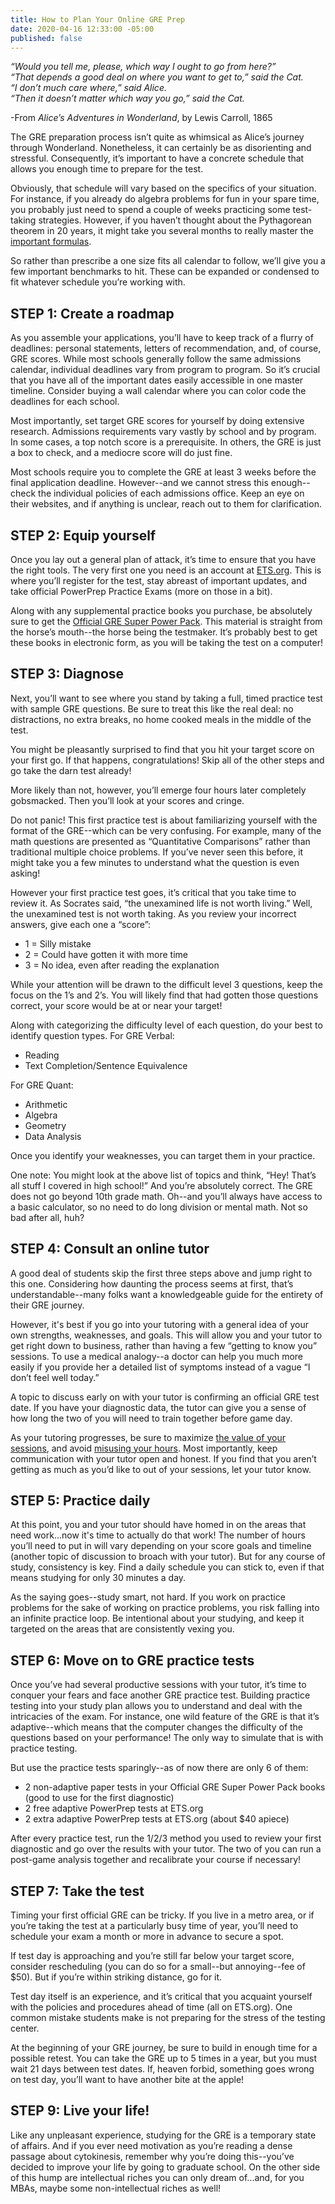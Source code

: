```yaml
---
title: How to Plan Your Online GRE Prep
date: 2020-04-16 12:33:00 -05:00
published: false
---
```


*“Would you tell me, please, which way I ought to go from here?”<br />
“That depends a good deal on where you want to get to,” said the Cat.<br />
“I don’t much care where,” said Alice.<br />
“Then it doesn’t matter which way you go,” said the Cat.*<br />

-From *Alice’s Adventures in Wonderland*, by Lewis Carroll, 1865

The GRE preparation process isn’t quite as whimsical as Alice’s journey through Wonderland. Nonetheless, it can certainly be as disorienting and stressful. Consequently, it’s important to have a concrete schedule that allows you enough time to prepare for the test.

Obviously, that schedule will vary based on the specifics of your situation. For instance, if you already do algebra problems for fun in your spare time, you probably just need to spend a couple of weeks practicing some test-taking strategies. However, if you haven’t thought about the Pythagorean theorem in 20 years, it might take you several months to really master the [important formulas](https://www.wyzant.com/blog/gre-math-formulas/).

So rather than prescribe a one size fits all calendar to follow, we’ll give you a few important benchmarks to hit. These can be expanded or condensed to fit whatever schedule you’re working with. 

## STEP 1: Create a roadmap

As you assemble your applications, you’ll have to keep track of a flurry of deadlines: personal statements, letters of recommendation, and, of course, GRE scores. While most schools generally follow the same admissions calendar, individual deadlines vary from program to program. So it’s crucial that you have all of the important dates easily accessible in one master timeline. Consider buying a wall calendar where you can color code the deadlines for each school. 

Most importantly, set target GRE scores for yourself by doing extensive research. Admissions requirements vary vastly by school and by program. In some cases, a top notch score is a prerequisite. In others, the GRE is just a box to check, and a mediocre score will do just fine.

Most schools require you to complete the GRE at least 3 weeks before the final application deadline. However--and we cannot stress this enough--check the individual policies of each admissions office. Keep an eye on their websites, and if anything is unclear, reach out to them for clarification.

## STEP 2: Equip yourself

Once you lay out a general plan of attack, it’s time to ensure that you have the right tools. The very first one you need is an account at [ETS.org](http://www.ets.org). This is where you’ll register for the test, stay abreast of important updates, and take official PowerPrep Practice Exams (more on those in a bit).

Along with any supplemental practice books you purchase, be absolutely sure to get the [Official GRE Super Power Pack](https://www.amazon.com/Official-Super-Power-Pack-Second/dp/1260026396/ref=sr_1_1?crid=2KV5XP801P2QQ&dchild=1&keywords=official+gre+super+power+pack&qid=1586752767&sprefix=official+gre+super%2Caps%2C275&sr=8-1). This material is straight from the horse’s mouth--the horse being the testmaker. It’s probably best to get these books in electronic form, as you will be taking the test on a computer!

## STEP 3: Diagnose

Next, you’ll want to see where you stand by taking a full, timed practice test with sample GRE questions. Be sure to treat this like the real deal: no distractions, no extra breaks, no home cooked meals in the middle of the test. 

You might be pleasantly surprised to find that you hit your target score on your first go. If that happens, congratulations! Skip all of the other steps and go take the darn test already!

More likely than not, however, you’ll emerge four hours later completely gobsmacked. Then you’ll look at your scores and cringe. 

Do not panic! This first practice test is about familiarizing yourself with the format of the GRE--which can be very confusing. For example, many of the math questions are presented as “Quantitative Comparisons” rather than traditional multiple choice problems. If you’ve never seen this before, it might take you a few minutes to understand what the question is even asking!

However your first practice test goes, it’s critical that you take time to review it. As Socrates said, “the unexamined life is not worth living.” Well, the unexamined test is not worth taking. As you review your incorrect answers, give each one a “score”:

* 1 = Silly mistake
* 2 = Could have gotten it with more time
* 3 = No idea, even after reading the explanation

While your attention will be drawn to the difficult level 3 questions, keep the focus on the 1’s and 2’s. You will likely find that had gotten those questions correct, your score would be at or near your target!

Along with categorizing the difficulty level of each question, do your best to identify question types. For GRE Verbal:

* Reading
* Text Completion/Sentence Equivalence

For GRE Quant:

* Arithmetic
* Algebra
* Geometry
* Data Analysis

Once you identify your weaknesses, you can target them in your practice.

One note: You might look at the above list of topics and think, “Hey! That’s all stuff I covered in high school!” And you’re absolutely correct. The GRE does not go beyond 10th grade math. Oh--and you’ll always have access to a basic calculator, so no need to do long division or mental math. Not so bad after all, huh?

## STEP 4: Consult an online tutor

A good deal of students skip the first three steps above and jump right to this one. Considering how daunting the process seems at first, that’s understandable--many folks want a knowledgeable guide for the entirety of their GRE journey.

However, it's best if you go into your tutoring with a general idea of your own strengths, weaknesses, and goals. This will allow you and your tutor to get right down to business, rather than having a few “getting to know you” sessions. To use a medical analogy--a doctor can help you much more easily if you provide her a detailed list of symptoms instead of a vague “I don’t feel well today.” 

A topic to discuss early on with your tutor is confirming an official GRE test date. If you have your diagnostic data, the tutor can give you a sense of how long the two of you will need to train together before game day.

As your tutoring progresses, be sure to maximize [the value of your sessions](https://www.wyzant.com/blog/cost-of-tutoring/), and avoid [misusing your hours](https://www.wyzant.com/blog/gre-prep/). Most importantly, keep communication with your tutor open and honest. If you find that you aren’t getting as much as you’d like to out of your sessions, let your tutor know. 

## STEP 5: Practice daily

At this point, you and your tutor should have homed in on the areas that need work...now it's time to actually do that work! The number of hours you’ll need to put in will vary depending on your score goals and timeline (another topic of discussion to broach with your tutor). But for any course of study, consistency is key. Find a daily schedule you can stick to, even if that means studying for only 30 minutes a day.

As the saying goes--study smart, not hard. If you work on practice problems for the sake of working on practice problems, you risk falling into an infinite practice loop. Be intentional about your studying, and keep it targeted on the areas that are consistently vexing you.

## STEP 6: Move on to GRE practice tests

Once you’ve had several productive sessions with your tutor, it’s time to conquer your fears and face another GRE practice test. Building practice testing into your study plan allows you to understand and deal with the intricacies of the exam. For instance, one wild feature of the GRE is that it’s adaptive--which means that the computer changes the difficulty of the questions based on your performance! The only way to simulate that is with practice testing.

But use the practice tests sparingly--as of now there are only 6 of them:

* 2 non-adaptive paper tests in your Official GRE Super Power Pack books (good to use for the first diagnostic)
* 2 free adaptive PowerPrep tests at ETS.org
* 2 extra adaptive PowerPrep tests at ETS.org (about $40 apiece)

After every practice test, run the 1/2/3 method you used to review your first diagnostic and go over the results with your tutor. The two of you can run a post-game analysis together and recalibrate your course if necessary!

## STEP 7: Take the test

Timing your first official GRE can be tricky. If you live in a metro area, or if you’re taking the test at a particularly busy time of year, you’ll need to schedule your exam a month or more in advance to secure a spot.

If test day is approaching and you’re still far below your target score, consider rescheduling (you can do so for a small--but annoying--fee of $50). But if you’re within striking distance, go for it.

Test day itself is an experience, and it’s critical that you acquaint yourself with the policies and procedures ahead of time (all on ETS.org). One common mistake students make is not preparing for the stress of the testing center.

At the beginning of your GRE journey, be sure to build in enough time for a possible retest. You can take the GRE up to 5 times in a year, but you must wait 21 days between test dates. If, heaven forbid, something goes wrong on test day, you’ll want to have another bite at the apple!

## STEP 9: Live your life!

Like any unpleasant experience, studying for the GRE is a temporary state of affairs. And if you ever need motivation as you’re reading a dense passage about cytokinesis, remember why you’re doing this--you’ve decided to improve your life by going to graduate school. On the other side of this hump are intellectual riches you can only dream of...and, for you MBAs, maybe some non-intellectual riches as well!

